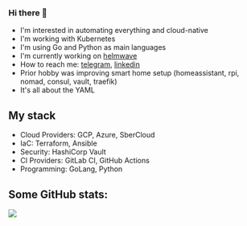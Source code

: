 ### Hi there 👋

- I'm interested in automating everything and cloud-native
- I'm working with Kubernetes
- I'm using Go and Python as main languages
- I'm currently working on [helmwave](https://github.com/helmwave/helmwave)
- How to reach me: [telegram](https://t.me/r3nic1e), [linkedin](https://www.linkedin.com/in/sviatoslav-dumchenko-2a3869171/)
- Prior hobby was improving smart home setup (homeassistant, rpi, nomad, consul, vault, traefik)
- It's all about the YAML

## My stack

- Cloud Providers: GCP, Azure, SberCloud
- IaC: Terraform, Ansible
- Security: HashiCorp Vault
- CI Providers: GitLab CI, GitHub Actions
- Programming: GoLang, Python

## Some GitHub stats:

![](https://github-readme-stats.vercel.app/api?username=r3nic1e&show_icons=true&count_private=true&include_all_commits=true&line_height=25&theme=synthwave)
